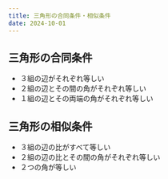 ```yaml
---
title: 三角形の合同条件・相似条件
date: 2024-10-01
---
```


## 三角形の合同条件
- ３組の辺がそれぞれ等しい
- ２組の辺とその間の角がそれぞれ等しい
- １組の辺とその両端の角がそれぞれ等しい

## 三角形の相似条件
- ３組の辺の比がすべて等しい
- ２組の辺の比とその間の角がそれぞれ等しい
- ２つの角が等しい
